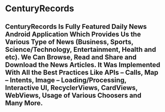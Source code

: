# CenturyRecords

<h2>CenturyRecords Is Fully Featured Daily News Android Application Which Provides Us the Various Type of News (Business, Sports, Science/Technology, Entertainment, Health and etc). 
We Can Browse, Read and Share and Download the News Articles.
It Was Implemented With All the Best Practices Like APIs – Calls, Map – Intents, Image – Loading/Processing, Interactive UI, RecyclerViews, CardViews, WebViews, Usage of Various Choosers and Many More.</h2>
